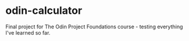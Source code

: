 # odin-calculator
Final project for The Odin Project Foundations course - testing everything I've learned so far.